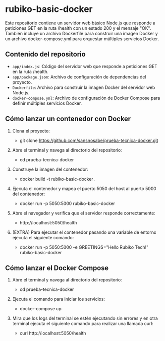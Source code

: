 # rubiko-basic-docker

Este repositorio contiene un servidor web básico Node.js que responde a peticiones GET en la ruta /health con un estado 200 y el mensaje "OK". También
incluye un archivo Dockerfile para construir una imagen Docker y un archivo docker-compose.yml para orquestar múltiples servicios Docker.

## Contenido del repositorio

- `app/index.js`: Código del servidor web que responde a peticiones GET en la ruta /health.
- `app/package.json`: Archivo de configuración de dependencias del proyecto.
- `Dockerfile`: Archivo para construir la imagen Docker del servidor web Node.js.
- `docker-compose.yml`: Archivo de configuración de Docker Compose para definir múltiples servicios Docker.

## Cómo lanzar un contenedor con Docker

1. Clona el proyecto:

   - git clone https://github.com/sansnosabe/prueba-tecnica-docker.git

2. Abre el terminal y navega al directorio del repositorio:

   - cd prueba-tecnica-docker

3. Construye la imagen del contenedor:

   - docker build -t rubiko-basic-docker .

4. Ejecuta el contenedor y mapea el puerto 5050 del host al puerto 5000 del contenedor:

   - docker run -p 5050:5000 rubiko-basic-docker

5. Abre el navegador y verifica que el servidor responde correctamente:

   - http://localhost:5050/health

6. (EXTRA) Para ejecutar el contenedor pasando una variable de entorno ejecuta el siguiente comando:

   - docker run -p 5050:5000 -e GREETINGS="Hello Rubiko Tech!" rubiko-basic-docker

## Cómo lanzar el Docker Compose

1. Abre el terminal y navega al directorio del repositorio:

   - cd prueba-tecnica-docker

2. Ejecuta el comando para iniciar los servicios:

   - docker-compose up

3. Mira que los logs del terminal se estén ejecutando sin errores y en otra terminal ejecuta el siguiente comando para realizar una llamada curl:

   - curl http://localhost:5050/health
